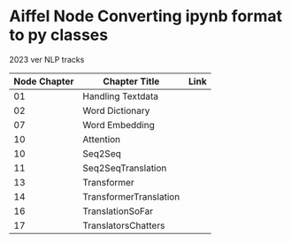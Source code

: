 # Aiffel Node Converting ipynb format to py classes

2023 ver NLP tracks

|Node Chapter|Chapter Title|Link|
|----|--------|--------------|
|01|Handling Textdata||
|02|Word Dictionary||
|07|Word Embedding||
|10|Attention||
|10|Seq2Seq||
|11|Seq2SeqTranslation||
|13|Transformer||
|14|TransformerTranslation||
|16|TranslationSoFar||
|17|TranslatorsChatters||
